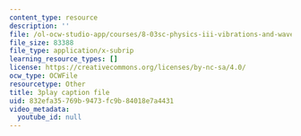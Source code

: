 ```yaml
---
content_type: resource
description: ''
file: /ol-ocw-studio-app/courses/8-03sc-physics-iii-vibrations-and-waves-fall-2016/832efa35769b9473fc9b84018e7a4431_T2n6fVybLcU.srt
file_size: 83388
file_type: application/x-subrip
learning_resource_types: []
license: https://creativecommons.org/licenses/by-nc-sa/4.0/
ocw_type: OCWFile
resourcetype: Other
title: 3play caption file
uid: 832efa35-769b-9473-fc9b-84018e7a4431
video_metadata:
  youtube_id: null
---
```

